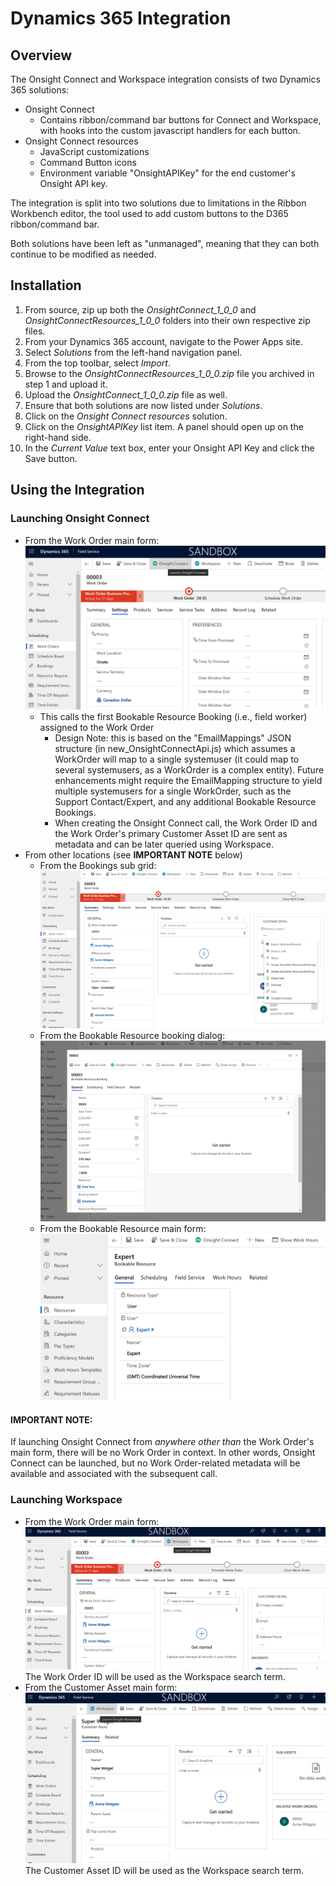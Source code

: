 # Dynamics 365 Integration

## Overview

The Onsight Connect and Workspace integration consists of two Dynamics 365 solutions:
* Onsight Connect
    - Contains ribbon/command bar buttons for Connect and Workspace, with hooks
      into the custom javascript handlers for each button.
* Onsight Connect resources
    - JavaScript customizations
    - Command Button icons
    - Environment variable "OnsightAPIKey" for the end customer's Onsight API key.

The integration is split into two solutions due to limitations in the Ribbon Workbench editor, the tool used to add custom buttons to the D365 ribbon/command bar.

Both solutions have been left as "unmanaged", meaning that they can both continue to be modified as needed.

## Installation

1) From source, zip up both the *OnsightConnect_1_0_0* and *OnsightConnectResources_1_0_0* folders into their own respective zip files.
2) From your Dynamics 365 account, navigate to the Power Apps site.
3) Select *Solutions* from the left-hand navigation panel.
4) From the top toolbar, select *Import*.
5) Browse to the *OnsightConnectResources_1_0_0.zip* file you archived in step 1 and upload it.
6) Upload the *OnsightConnect_1_0_0.zip* file as well.
7) Ensure that both solutions are now listed under *Solutions*.
8) Click on the *Onsight Connect resources* solution.
9) Click on the *OnsightAPIKey* list item. A panel should open up on the right-hand side.
10) In the *Current Value* text box, enter your Onsight API Key and click the Save button.

## Using the Integration

### Launching Onsight Connect
* From the Work Order main form:
![](images/Connect-FromWorkOrder.png)
    - This calls the first Bookable Resource Booking (i.e., field worker) assigned to the Work Order
        - Design Note: this is based on the "EmailMappings" JSON structure (in new_OnsightConnectApi.js) which assumes a WorkOrder will map to a single systemuser (it could map to several systemusers, as a WorkOrder is a complex entity).
        Future enhancements might require the EmailMapping structure to yield multiple systemusers for a single WorkOrder, such as the Support Contact/Expert, and any
        additional Bookable Resource Bookings.
        - When creating the Onsight Connect call, the Work Order ID and the Work Order's primary Customer Asset ID are sent as metadata and can be later queried using Workspace.
* From other locations (see **IMPORTANT NOTE** below)
    - From the Bookings sub grid:
        ![](images/Connect-FromBookingsSubGrid.png)
    - From the Bookable Resource booking dialog:
        ![](images/Connect-FromBookableResourceBookingDialog.png)
    - From the Bookable Resource main form:
        ![](images/Connect-FromBookableResource.png)

#### IMPORTANT NOTE:
If launching Onsight Connect from *anywhere other than* the Work Order's main form, there will be no Work Order in context. In other words, Onsight Connect can be launched, but no Work Order-related metadata will be available and associated with the subsequent call.

### Launching Workspace
* From the Work Order main form:
![](images/Workspace-FromWorkOrder.png)
The Work Order ID will be used as the Workspace search term.
* From the Customer Asset main form:
![](images/Workspace-FromCustomerAsset.png)
The Customer Asset ID will be used as the Workspace search term.
